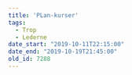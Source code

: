 ```yaml
---
title: 'PLan-kurser'
tags:
  - Trop
  - Lederne
date_start: "2019-10-11T22:15:00"
date_end: "2019-10-19T21:45:00"
old_id: 7288
---
```

